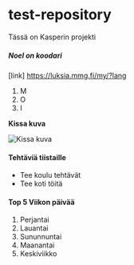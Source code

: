# test-repository
Tässä on Kasperin projekti
##### Noel on koodari
[link] https://luksia.mmg.fi/my/?lang

1. M
2. O
3. I

**Kissa kuva**

![Kissa kuva](https://static.luolasto.org/file/mahti-bucket/9100/Screenshot.png)

#### Tehtäviä tiistaille
* Tee koulu tehtävät
* Tee koti töitä

#### Top 5 Viikon päivää 
1. Perjantai
2. Lauantai
3. Sununnuntai
4. Maanantai
5. Keskiviikko

